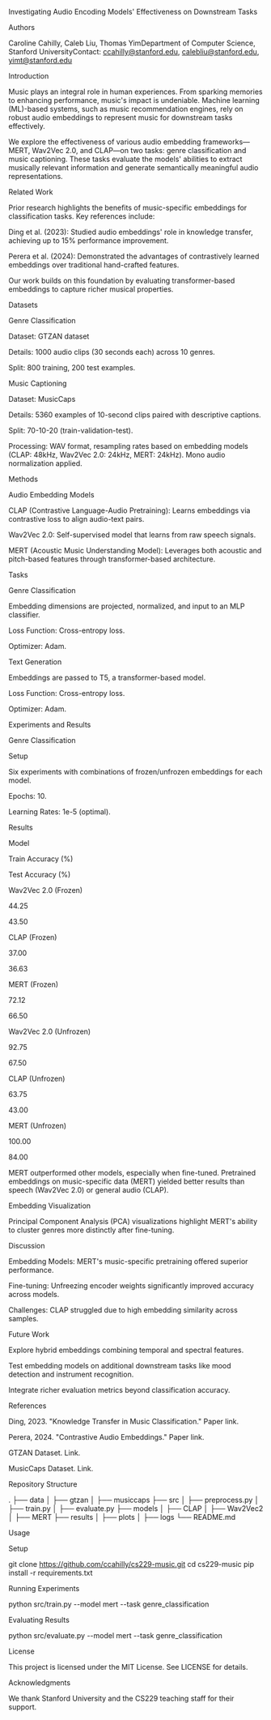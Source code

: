Investigating Audio Encoding Models' Effectiveness on Downstream Tasks

Authors

Caroline Cahilly, Caleb Liu, Thomas YimDepartment of Computer Science, Stanford UniversityContact: ccahilly@stanford.edu, calebliu@stanford.edu, yimt@stanford.edu

Introduction

Music plays an integral role in human experiences. From sparking memories to enhancing performance, music's impact is undeniable. Machine learning (ML)-based systems, such as music recommendation engines, rely on robust audio embeddings to represent music for downstream tasks effectively.

We explore the effectiveness of various audio embedding frameworks—MERT, Wav2Vec 2.0, and CLAP—on two tasks: genre classification and music captioning. These tasks evaluate the models' abilities to extract musically relevant information and generate semantically meaningful audio representations.

Related Work

Prior research highlights the benefits of music-specific embeddings for classification tasks. Key references include:

Ding et al. (2023): Studied audio embeddings' role in knowledge transfer, achieving up to 15% performance improvement.

Perera et al. (2024): Demonstrated the advantages of contrastively learned embeddings over traditional hand-crafted features.

Our work builds on this foundation by evaluating transformer-based embeddings to capture richer musical properties.

Datasets

Genre Classification

Dataset: GTZAN dataset

Details: 1000 audio clips (30 seconds each) across 10 genres.

Split: 800 training, 200 test examples.

Music Captioning

Dataset: MusicCaps

Details: 5360 examples of 10-second clips paired with descriptive captions.

Split: 70-10-20 (train-validation-test).

Processing: WAV format, resampling rates based on embedding models (CLAP: 48kHz, Wav2Vec 2.0: 24kHz, MERT: 24kHz). Mono audio normalization applied.

Methods

Audio Embedding Models

CLAP (Contrastive Language-Audio Pretraining): Learns embeddings via contrastive loss to align audio-text pairs.

Wav2Vec 2.0: Self-supervised model that learns from raw speech signals.

MERT (Acoustic Music Understanding Model): Leverages both acoustic and pitch-based features through transformer-based architecture.

Tasks

Genre Classification

Embedding dimensions are projected, normalized, and input to an MLP classifier.

Loss Function: Cross-entropy loss.

Optimizer: Adam.

Text Generation

Embeddings are passed to T5, a transformer-based model.

Loss Function: Cross-entropy loss.

Optimizer: Adam.

Experiments and Results

Genre Classification

Setup

Six experiments with combinations of frozen/unfrozen embeddings for each model.

Epochs: 10.

Learning Rates: 1e-5 (optimal).

Results

Model

Train Accuracy (%)

Test Accuracy (%)

Wav2Vec 2.0 (Frozen)

44.25

43.50

CLAP (Frozen)

37.00

36.63

MERT (Frozen)

72.12

66.50

Wav2Vec 2.0 (Unfrozen)

92.75

67.50

CLAP (Unfrozen)

63.75

43.00

MERT (Unfrozen)

100.00

84.00

MERT outperformed other models, especially when fine-tuned. Pretrained embeddings on music-specific data (MERT) yielded better results than speech (Wav2Vec 2.0) or general audio (CLAP).

Embedding Visualization

Principal Component Analysis (PCA) visualizations highlight MERT's ability to cluster genres more distinctly after fine-tuning.

Discussion

Embedding Models: MERT's music-specific pretraining offered superior performance.

Fine-tuning: Unfreezing encoder weights significantly improved accuracy across models.

Challenges: CLAP struggled due to high embedding similarity across samples.

Future Work

Explore hybrid embeddings combining temporal and spectral features.

Test embedding models on additional downstream tasks like mood detection and instrument recognition.

Integrate richer evaluation metrics beyond classification accuracy.

References

Ding, 2023. "Knowledge Transfer in Music Classification." Paper link.

Perera, 2024. "Contrastive Audio Embeddings." Paper link.

GTZAN Dataset. Link.

MusicCaps Dataset. Link.

Repository Structure

.
├── data
│   ├── gtzan
│   ├── musiccaps
├── src
│   ├── preprocess.py
│   ├── train.py
│   ├── evaluate.py
├── models
│   ├── CLAP
│   ├── Wav2Vec2
│   ├── MERT
├── results
│   ├── plots
│   ├── logs
└── README.md

Usage

Setup

git clone https://github.com/ccahilly/cs229-music.git
cd cs229-music
pip install -r requirements.txt

Running Experiments

python src/train.py --model mert --task genre_classification

Evaluating Results

python src/evaluate.py --model mert --task genre_classification

License

This project is licensed under the MIT License. See LICENSE for details.

Acknowledgments

We thank Stanford University and the CS229 teaching staff for their support.
